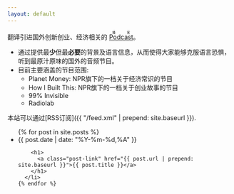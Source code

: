 ```yaml
---
layout: default
---
```


翻译引进国外创新创业、经济相关的 <ruby><rb><a href="https://en.wikipedia.org/wiki/Podcast"> Podcast </a> </rb><rp>(</rp><rt>播客</rt><rp>)</rp></ruby>。

- 通过提供最**少**但最**必要**的背景及语言信息，从而使得大家能够克服语言恐惧，听到最原汁原味的国外的音频节目。
- 目前主要涵盖的节目范围:
	- Planet Money: NPR旗下的一档关于经济常识的节目
	-	How I Built This: NPR旗下的一档关于创业故事的节目
	-	99% Invisible
	-	Radiolab

本站可以通过[RSS订阅]({{ "/feed.xml" | prepend: site.baseurl }}).

<div class="home">

  <ul class="post-list">
    {% for post in site.posts %}
      <li>
        <span class="post-meta">{{ post.date | date: "%Y-%m-%d,%A" }}</span>

        <h1>
          <a class="post-link" href="{{ post.url | prepend: site.baseurl }}">{{ post.title }}</a>
        </h1>
      </li>
    {% endfor %}
  </ul>

</div>
